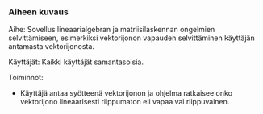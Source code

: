 ### Aiheen kuvaus
Aihe: Sovellus lineaarialgebran ja matriisilaskennan ongelmien selvittämiseen, esimerkiksi vektorijonon vapauden selvittäminen käyttäjän antamasta vektorijonosta.

Käyttäjät:
Kaikki käyttäjät samantasoisia.

Toiminnot:
* Käyttäjä antaa syötteenä vektorijonon ja ohjelma ratkaisee onko vektorijono lineaarisesti riippumaton eli vapaa vai riippuvainen.

